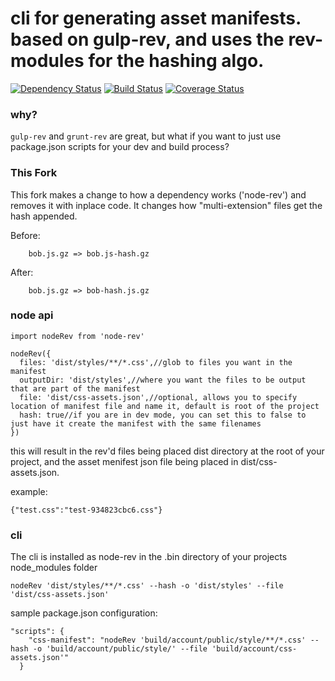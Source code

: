 # cli for generating asset manifests. based on gulp-rev, and uses the rev- modules for the hashing algo.

[![Dependency Status](https://david-dm.org/kellyrmilligan/node-rev.svg)](https://david-dm.org/kellyrmilligan/node-rev)
[![Build Status](https://travis-ci.org/kellyrmilligan/node-rev.svg?branch=master)](https://travis-ci.org/kellyrmilligan/node-rev)
[![Coverage Status](https://coveralls.io/repos/github/kellyrmilligan/node-rev/badge.svg?branch=master)](https://coveralls.io/github/kellyrmilligan/node-rev?branch=master)

### why?
`gulp-rev` and `grunt-rev` are great, but what if you want to just use package.json scripts for your dev and build process?

### This Fork
This fork makes a change to how a dependency works ('node-rev') and removes it with inplace code. It changes how "multi-extension" files get the hash appended.

Before:
```
    bob.js.gz => bob.js-hash.gz
```
After:
```
    bob.js.gz => bob-hash.js.gz
```

### node api
```
import nodeRev from 'node-rev'

nodeRev({
  files: 'dist/styles/**/*.css',//glob to files you want in the manifest
  outputDir: 'dist/styles',//where you want the files to be output that are part of the manifest
  file: 'dist/css-assets.json',//optional, allows you to specify location of manifest file and name it, default is root of the project
  hash: true//if you are in dev mode, you can set this to false to just have it create the manifest with the same filenames
})
```

this will result in the rev'd files being placed dist directory at the root of your project, and the asset menifest json file being placed in dist/css-assets.json. 

example: 

```
{"test.css":"test-934823cbc6.css"}
```

### cli
The cli is installed as node-rev in the .bin directory of your projects node_modules folder
```
nodeRev 'dist/styles/**/*.css' --hash -o 'dist/styles' --file 'dist/css-assets.json'
```

sample package.json configuration:

```
"scripts": {    
    "css-manifest": "nodeRev 'build/account/public/style/**/*.css' --hash -o 'build/account/public/style/' --file 'build/account/css-assets.json'"
  }
```